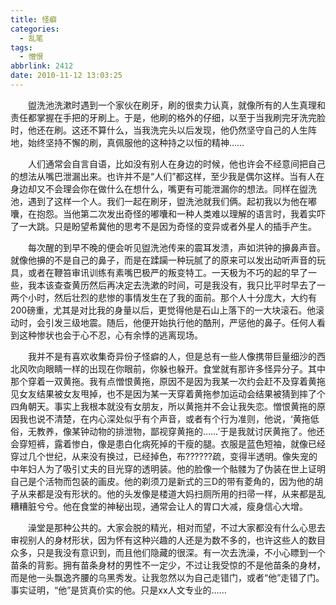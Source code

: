 ```yaml
---
title: 怪癖
categories:
  - 乱笔
tags:
  - 憎恨
abbrlink: 2412
date: 2010-11-12 13:03:25
---
```


&emsp;&emsp;盥洗池洗漱时遇到一个家伙在刷牙，刷的很卖力认真，就像所有的人生真理和责任都掌握在手把的牙刷上。于是，他刷的格外的仔细，以至于当我刷完牙洗完脸时，他还在刷。这还不算什么，当我洗完头以后发现，他仍然坚守自己的人生阵地，始终坚持不懈的刷，真佩服他的这种持之以恒的精神……

&emsp;&emsp;人们通常会自言自语，比如没有别人在身边的时候，他也许会不经意间把自己的想法从嘴巴泄漏出来。也许并不是“人们”都这样，至少我是偶尔这样。当有人在身边却又不会理会你在做什么在想什么，嘴更有可能泄漏你的想法。同样在盥洗池，遇到了这样一个人。我们一起在刷牙，盥洗池就我们俩。起初我以为他在嘟囔，在抱怨。当他第二次发出奇怪的嘟囔和一种人类难以理解的语言时，我着实吓了一大跳。只是盼望希冀他的思考不是因为奇怪的变异或者外星人的插手产生。

&emsp;&emsp;每次醒的到早不晚的便会听见盥洗池传来的震耳发溃，声如洪钟的擤鼻声音。就像他擤的不是自己的鼻子，而是在蹂躏一种玩腻了的原来可以发出动听声音的玩具，或者在鞭笞审讯训练有素嘴巴极严的叛变特工。一天极为不巧的起的早了一些，我本该查查黄历然后再决定去洗漱的时间，可是我没有，我只比平时早去了一两个小时，然后壮烈的悲惨的事情发生在了我的面前。那个人十分庞大，大约有200磅重，尤其是对比我的身量以后，更觉得他是石山上落下的一大块滚石。他滚动时，会引发三级地震。随后，他便开始执行他的酷刑，严惩他的鼻子。任何人看到这种惨状也会于心不忍，心有余悸的逃离现场。

&emsp;&emsp;我并不是有喜欢收集奇异份子怪癖的人，但是总有一些人像携带巨量细沙的西北风吹向眼睛一样的出现在你眼前，你躲也躲开。食堂就有那许多怪异分子。其中那个穿着一双黄拖。我有点憎恨黄拖，原因不是因为我某一次约会赶不及穿着黄拖见女友结果被女友甩掉，也不是因为某一天穿着黄拖参加运动会结果被猜到摔了个四角朝天。事实上我根本就没有女朋友，所以黄拖并不会让我失恋。憎恨黄拖的原因我也说不清楚，在内心深处似乎有个声音，或者有个行为准则，他说，‘黄拖低俗，无教养，像某钟动物的排泄物，鄙视穿黄拖的……’于是我就讨厌黄拖了。他还会穿短裤，露着惨白，像是患白化病死掉的干瘦的腿。衣服是蓝色短袖，就像已经穿过几个世纪，从来没有换过，已经掉色，布??????疏，变得半透明。像失宠的中年妇人为了吸引丈夫的目光穿的透明装。他的脸像一个骷髅为了伪装在世上证明自己是个活物而包装的画皮。他的剃须刀是新式的三D的带有菱角的，因为他的胡子从来都是没有形状的。他的头发像是楼道大妈扫厕所用的扫帚一样，从来都是乱糟糟脏兮兮。他在食堂的神秘出现，通常会让人的胃口大减，瘦身信心大增。

&emsp;&emsp;澡堂是那种公共的。大家会脱的精光，相对而望，不过大家都没有什么心思去审视别人的身材形状，因为怀有这种兴趣的人还是为数不多的，也许这些人的数目众多，只是我没有意识到，而且他们隐藏的很深。有一次去洗澡，不小心瞟到一个苗条的背影。拥有苗条身材的男性不一定少，不过让我受惊的不是他苗条的身材，而是他一头飘逸齐腰的乌黑秀发。让我忽然以为自己走错门，或者“他”走错了门。事实证明，“他”是货真价实的他。只是xx人文专业的……

